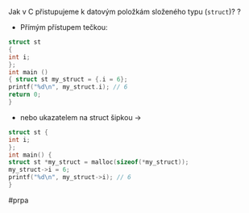 Jak v C přistupujeme k datovým položkám složeného typu (`struct`)?
?
- Přímým přístupem tečkou: 
~~~c
struct st 
{ 
int i; 
}; 
int main () 
{ struct st my_struct = {.i = 6}; 
printf("%d\n", my_struct.i); // 6 
return 0; 
} 
~~~
- nebo ukazatelem na struct šipkou -> 
~~~ c
struct st { 
int i; 
}; 
int main() { 
struct st *my_struct = malloc(sizeof(*my_struct)); 
my_struct->i = 6; 
printf("%d\n", my_struct->i); // 6 
}
~~~
#prpa 
